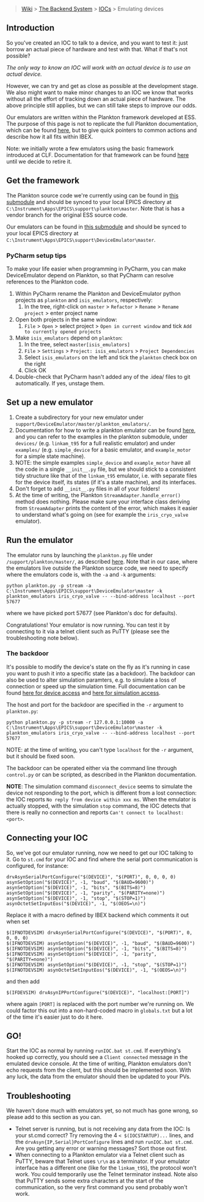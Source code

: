 > [Wiki](Home) > [The Backend System](The-Backend-System) > [IOCs](IOCs) > Emulating devices

## Introduction

So you've created an IOC to talk to a device, and you want to test it: just borrow an actual piece of hardware and test with that. What if that's not possible? 

*The only way to know an IOC will work with an actual device is to use an actual device.*

However, we can try and get as close as possible at the development stage. We also might want to make minor changes to an IOC we know that works without all the effort of tracking down an actual piece of hardware. The above principle still applies, but we can still take steps to improve our odds.

Our emulators are written within the Plankton framework developed at ESS. The purpose of this page is not to replicate the full Plankton documentation, which can be found [here](https://github.com/DMSC-Instrument-Data/plankton/blob/master/README.md), but to give quick pointers to common actions and describe how it all fits within IBEX.

Note: we initially wrote a few emulators using the basic framework introduced at CLF. Documentation for that framework can be found [here](CLF-Emulators-Framework) until we decide to retire it.

## Get the framework

The Plankton source code we're currently using can be found in [this submodule](https://github.com/ISISComputingGroup/EPICS-plankton) and should be synced to your local EPICS directory at `C:\Instrument\Apps\EPICS\support\plankton\master`. Note that is has a vendor branch for the original ESS source code.

Our emulators can be found in [this submodule](https://github.com/ISISComputingGroup/EPICS-DeviceEmulator) and should be synced to your local EPICS directory at `C:\Instrument\Apps\EPICS\support\DeviceEmulator\master`.

### PyCharm setup tips

To make your life easier when programming in PyCharm, you can make DeviceEmulator depend on Plankton, so that PyCharm can resolve references to the Plankton code.

1. Within PyCharm rename the Plankton and DeviceEmulator python projects as `plankton` and `isis_emulators`, respectively:
	1. In the tree, right-click on `master` > `Refactor` > `Rename` > `Rename project` > enter project name
1. Open both projects in the same window:
	1. `File` > `Open` > select project > `Open in current window` and tick `Add to currently opened projects`
1. Make `isis_emulators` depend on `plankton`:
	1. In the tree, select `master[isis_emulators]`
	1. `File` > `Settings` > `Project: isis_emulators` > `Project Dependencies`
	1. Select `isis_emulators` on the left and tick the `plankton` check box on the right
	1. Click OK
1. Double-check that PyCharm hasn't added any of the .idea/ files to git automatically. If yes, unstage them.

## Set up a new emulator

1. Create a subdirectory for your new emulator under `support/DeviceEmulator/master/plankton_emulators/`.
1. Documentation for how to write a plankton emulator can be found [here](https://github.com/DMSC-Instrument-Data/plankton/blob/master/docs/Contributing.md), and you can refer to the examples in the plankton submodule, under `devices/` (e.g. `linkam_t95` for a full realistic emulator) and under `examples/` (e.g. `simple_device` for a basic emulator, and `example_motor` for a simple state machine).
1. NOTE: the simple examples `simple_device` and `example_motor` have all the code in a single `__init__.py` file, but we should stick to a consistent tidy structure like that of the `linkam_t95` emulator, i.e. with separate files for the device itself, its states (if it's a state machine), and its interfaces.
1. Don't forget to add `__init__.py` files in all of your folders!
1. At the time of writing, the Plankton `StreamAdapter.handle_error()` method does nothing. Please make sure your interface class deriving from `StreamAdapter` prints the content of the error, which makes it easier to understand what's going on (see for example the `iris_cryo_valve` emulator).

## Run the emulator

The emulator runs by launching the `plankton.py` file under `/support/plankton/master/`, as described [here](https://github.com/DMSC-Instrument-Data/plankton/blob/master/docs/AdapterSpecifics.md). Note that in our case, where the emulators live outside the Plankton source code, we need to specify where the emulators code is, with the `-a` and `-k` arguments:

```
python plankton.py -p stream -a C:\Instrument\Apps\EPICS\support\DeviceEmulator\master -k plankton_emulators iris_cryo_valve -- --bind-address localhost --port 57677
```

where we have picked port 57677 (see Plankton's doc for defaults).

Congratulations! Your emulator is now running. You can test it by connecting to it via a telnet client such as PuTTY (please see the troubleshooting note below).

### The backdoor

It's possible to modify the device's state on the fly as it's running in case you want to push it into a specific state (as a backdoor). The backdoor can also be used to alter simulation paramters, e.g. to simulate a loss of connection or speed up the simulation time. Full documentation can be found [here for device access](https://github.com/DMSC-Instrument-Data/plankton/blob/master/docs/RemoteAccessDevices.md) and [here for simulation access](https://github.com/DMSC-Instrument-Data/plankton/blob/master/docs/RemoteAccessSimulation.md).

The host and port for the backdoor are specified in the `-r` argument to `plankton.py`:

```
python plankton.py -p stream -r 127.0.0.1:10000 -a C:\Instrument\Apps\EPICS\support\DeviceEmulator\master -k plankton_emulators iris_cryo_valve -- --bind-address localhost --port 57677
```

NOTE: at the time of writing, you can't type `localhost` for the `-r` argument, but it should be fixed soon.

The backdoor can be operated either via the command line through `control.py` or can be scripted, as described in the Plankton documentation.

**NOTE**: The simulation command `disconnect_device` seems to simulate the device not responding to the port, which is different from a lost connection: the IOC reports `No reply from device within xxx ms`. When the emulator is actually stopped, with the simulation `stop` command, the IOC detects that there is really no connection and reports `Can't connect to localhost:<port>`.

## Connecting your IOC

So, we've got our emulator running, now we need to get our IOC talking to it. Go to `st.cmd` for your IOC and find where the serial port communication is configured, for instance:

```
drvAsynSerialPortConfigure("$(DEVICE)", "$(PORT)", 0, 0, 0, 0)
asynSetOption("$(DEVICE)", -1, "baud", "$(BAUD=9600)")
asynSetOption("$(DEVICE)", -1, "bits", "$(BITS=8)")
asynSetOption("$(DEVICE)", -1, "parity", "$(PARITY=none)")
asynSetOption("$(DEVICE)", -1, "stop", "$(STOP=1)")
asynOctetSetInputEos("$(DEVICE)", -1, "$(OEOS=\n)")
```

Replace it with a macro defined by IBEX backend which comments it out when set

```
$(IFNOTDEVSIM) drvAsynSerialPortConfigure("$(DEVICE)", "$(PORT)", 0, 0, 0, 0)
$(IFNOTDEVSIM) asynSetOption("$(DEVICE)", -1, "baud", "$(BAUD=9600)")
$(IFNOTDEVSIM) asynSetOption("$(DEVICE)", -1, "bits", "$(BITS=8)")
$(IFNOTDEVSIM) asynSetOption("$(DEVICE)", -1, "parity", "$(PARITY=none)")
$(IFNOTDEVSIM) asynSetOption("$(DEVICE)", -1, "stop", "$(STOP=1)")
$(IFNOTDEVSIM) asynOctetSetInputEos("$(DEVICE)", -1, "$(OEOS=\n)")
```

and then add

```
$(IFDEVSIM) drvAsynIPPortConfigure("$(DEVICE)", "localhost:[PORT]")
```

where again `[PORT]` is replaced with the port number we're running on. We could factor this out into a non-hard-coded macro in `globals.txt` but a lot of the time it's easier just to do it here.

## GO!

Start the IOC as normal by running `runIOC.bat st.cmd`. If everything's hooked up correctly, you should see a `Client connected` message in the emulated device console. At the time of writing, Plankton emulators don't echo requests from the client, but this should be implemented soon. With any luck, the data from the emulator should then be updated to your PVs.

## Troubleshooting

We haven't done much with emulators yet, so not much has gone wrong, so please add to this section as you can.

* Telnet server is running, but is not receiving any data from the IOC: Is your st.cmd correct? Try removing the 4 `< $(IOCSTARTUP)...` lines, and the `drvAsyn{IP,Serial}PortConfigure` lines and run `runIOC.bat st.cmd`. Are you getting any error or warning messages? Sort those out first.
* When connecting to a Plankton emulator via a Telnet client such as PuTTY, beware that Telnet uses `\r\n` as a terminator. If your emulator interface has a different one (like for the `linkam_t95`), the protocol won't work. You could temporarily use the Telnet terminator instead. Note also that PuTTY sends some extra characters at the start of the communication, so the very first command you send probably won't work.